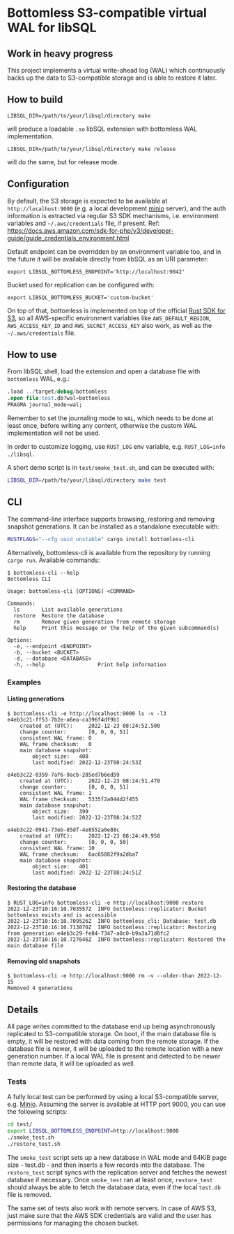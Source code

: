 # Bottomless S3-compatible virtual WAL for libSQL

## Work in heavy progress

This project implements a virtual write-ahead log (WAL) which continuously backs up the data to S3-compatible storage and is able to restore it later.

## How to build

```shell
LIBSQL_DIR=/path/to/your/libsql/directory make
```

will produce a loadable `.so` libSQL extension with bottomless WAL implementation.

```shell
LIBSQL_DIR=/path/to/your/libsql/directory make release
```

will do the same, but for release mode.

## Configuration

By default, the S3 storage is expected to be available at `http://localhost:9000` (e.g. a local development [minio](https://min.io) server), and the auth information is extracted via regular S3 SDK mechanisms, i.e. environment variables and `~/.aws/credentials` file, if present. Ref: <https://docs.aws.amazon.com/sdk-for-php/v3/developer-guide/guide_credentials_environment.html>

Default endpoint can be overridden by an environment variable too, and in the future it will be available directly from libSQL as an URI parameter:

```shell
export LIBSQL_BOTTOMLESS_ENDPOINT='http://localhost:9042'
```

Bucket used for replication can be configured with:

```shell
export LIBSQL_BOTTOMLESS_BUCKET='custom-bucket'
```

On top of that, bottomless is implemented on top of the official [Rust SDK for S3](https://crates.io/crates/aws-sdk-s3), so all AWS-specific environment variables like `AWS_DEFAULT_REGION`, `AWS_ACCESS_KEY_ID` and `AWS_SECRET_ACCESS_KEY` also work, as well as the `~/.aws/credentials` file.

## How to use

From libSQL shell, load the extension and open a database file with `bottomless` WAL, e.g.:

```sql
.load ../target/debug/bottomless
.open file:test.db?wal=bottomless
PRAGMA journal_mode=wal;
```

Remember to set the journaling mode to `WAL`, which needs to be done at least once, before writing any content, otherwise the custom WAL implementation will not be used.

In order to customize logging, use `RUST_LOG` env variable, e.g. `RUST_LOG=info ./libsql`.

A short demo script is in `test/smoke_test.sh`, and can be executed with:

```sh
LIBSQL_DIR=/path/to/your/libsql/directory make test
```

## CLI

The command-line interface supports browsing, restoring and removing snapshot generations.
It can be installed as a standalone executable with:

```sh
RUSTFLAGS="--cfg uuid_unstable" cargo install bottomless-cli
```

Alternatively, bottomless-cli is available from the repository by running `cargo run`.
Available commands:

```console
$ bottomless-cli --help
Bottomless CLI

Usage: bottomless-cli [OPTIONS] <COMMAND>

Commands:
  ls       List available generations
  restore  Restore the database
  rm       Remove given generation from remote storage
  help     Print this message or the help of the given subcommand(s)

Options:
  -e, --endpoint <ENDPOINT>  
  -b, --bucket <BUCKET>      
  -d, --database <DATABASE>  
  -h, --help                 Print help information
```

### Examples

#### Listing generations

```console
$ bottomless-cli -e http://localhost:9000 ls -v -l3
e4eb3c21-ff53-7b2e-a6ea-ca396f4df9b1
	created at (UTC):     2022-12-23 08:24:52.500
	change counter:       [0, 0, 0, 51]
	consistent WAL frame: 0
	WAL frame checksum:   0
	main database snapshot:
		object size:   408
		last modified: 2022-12-23T08:24:53Z

e4eb3c22-0359-7af6-9acb-285ed7b6ed59
	created at (UTC):     2022-12-23 08:24:51.470
	change counter:       [0, 0, 0, 51]
	consistent WAL frame: 1
	WAL frame checksum:   5335f2a044d2f455
	main database snapshot:
		object size:   399
		last modified: 2022-12-23T08:24:52Z

e4eb3c22-0941-73eb-85df-4e8552a0e88c
	created at (UTC):     2022-12-23 08:24:49.958
	change counter:       [0, 0, 0, 50]
	consistent WAL frame: 10
	WAL frame checksum:   6ac65882f9a2dba7
	main database snapshot:
		object size:   401
		last modified: 2022-12-23T08:24:51Z
```

#### Restoring the database

```console
$ RUST_LOG=info bottomless-cli -e http://localhost:9000 restore
2022-12-23T10:16:10.703557Z  INFO bottomless::replicator: Bucket bottomless exists and is accessible
2022-12-23T10:16:10.709526Z  INFO bottomless_cli: Database: test.db
2022-12-23T10:16:10.713070Z  INFO bottomless::replicator: Restoring from generation e4eb3c29-fe84-7347-a0c0-b9a3a71d0fc2
2022-12-23T10:16:10.727646Z  INFO bottomless::replicator: Restored the main database file
```

#### Removing old snapshots

```console
$ bottomless-cli -e http://localhost:9000 rm -v --older-than 2022-12-15
Removed 4 generations
```

## Details

All page writes committed to the database end up being asynchronously replicated to S3-compatible storage.
On boot, if the main database file is empty, it will be restored with data coming from the remote storage.
If the database file is newer, it will be uploaded to the remote location with a new generation number.
If a local WAL file is present and detected to be newer than remote data, it will be uploaded as well.

### Tests

A fully local test can be performed by using a local S3-compatible server, e.g. [Minio](https://min.io/). Assuming the server is available at HTTP port 9000,
you can use the following scripts:

```sh
cd test/
export LIBSQL_BOTTOMLESS_ENDPOINT=http://localhost:9000
./smoke_test.sh
./restore_test.sh
```

The `smoke_test` script sets up a new database in WAL mode and 64KiB page size - test.db - and then inserts a few records into the database.
The `restore_test` script syncs with the replication server and fetches the newest database if necessary. Once `smoke_test` ran at least once, `restore_test` should always be able to fetch the database data, even if the local `test.db` file is removed.

The same set of tests also work with remote servers. In case of AWS S3, just make sure that the AWS SDK credentials are valid and the user has permissions for managing the chosen bucket.
